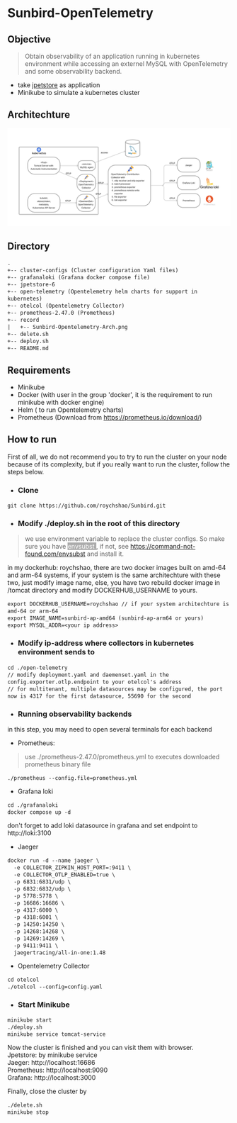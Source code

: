 # Sunbird-OpenTelemetry

## Objective
> Obtain observability of an application running in kubernetes environment while accessing an externel MySQL with OpenTelemetry and some observability backend.

- take <a href="https://github.com/mybatis/jpetstore-6">jpetstore</a> as application
- Minikube to simulate a kubernetes cluster

## Architechture
![architechture](./record/Sunbird-Opentelemetry-Arch.png)

## Directory
```
.
+-- cluster-configs (Cluster configuration Yaml files) 
+-- grafanaloki (Grafana docker compose file)
+-- jpetstore-6
+-- open-telemetry (Opentelemetry helm charts for support in kubernetes)
+-- otelcol (Opentelemetry Collector)
+-- prometheus-2.47.0 (Prometheus)
+-- record
|   +-- Sunbird-Opentelemetry-Arch.png
+-- delete.sh
+-- deploy.sh
+-- README.md
```

## Requirements
- Minikube
- Docker (with user in the group 'docker', it is the requirement to run minikube with docker engine)
- Helm ( to run Opentelemetry charts)
- Prometheus (Download from https://prometheus.io/download/)

## How to run

First of all, we do not recommend you to try to run the cluster on your node because of its complexity, but if you really want to run the cluster, follow the steps below.
- ### Clone
```
git clone https://github.com/roychshao/Sunbird.git
```


- ### Modify ./deploy.sh in the root of this directory
> we use environment variable to replace the cluster configs. So make sure you have <font style="background: #ADADAD; color: #FFFFFF"> envsubst </font>, if not, see <a>https://command-not-found.com/envsubst</a> and install it.

in my dockerhub: roychshao, there are two docker images built on amd-64 and arm-64 systems, if your system is the same architechture with these two, just modify image name, else, you have two rebuild docker image in /tomcat directory and modify DOCKERHUB_USERNAME to yours.
```
export DOCKERHUB_USERNAME=roychshao // if your system architechture is amd-64 or arm-64
export IMAGE_NAME=sunbird-ap-amd64 (sunbird-ap-arm64 or yours)
export MYSQL_ADDR=<your ip address>
```

- ### Modify ip-address where collectors in kubernetes environment sends to
```
cd ./open-telemetry
// modify deployment.yaml and daemenset.yaml in the config.exporter.otlp.endpoint to your otelcol's address
// for multitenant, multiple datasources may be configured, the port now is 4317 for the first datasource, 55690 for the second
```

- ### Running observability backends
in this step, you may need to open several terminals for each backend

- Prometheus:  
> use ./prometheus-2.47.0/prometheus.yml to executes downloaded prometheus binary file
```
./prometheus --config.file=prometheus.yml
```

- Grafana loki
```
cd ./grafanaloki
docker compose up -d
```
don't forget to add loki datasource in grafana and set endpoint to http://loki:3100

- Jaeger
```
docker run -d --name jaeger \
  -e COLLECTOR_ZIPKIN_HOST_PORT=:9411 \
  -e COLLECTOR_OTLP_ENABLED=true \
  -p 6831:6831/udp \
  -p 6832:6832/udp \
  -p 5778:5778 \
  -p 16686:16686 \
  -p 4317:6000 \
  -p 4318:6001 \
  -p 14250:14250 \
  -p 14268:14268 \
  -p 14269:14269 \
  -p 9411:9411 \
  jaegertracing/all-in-one:1.48
```

- Opentelemetry Collector
```
cd otelcol
./otelcol --config=config.yaml
```

- ### Start Minikube
```
minikube start
./deploy.sh
minikube service tomcat-service
```

Now the cluster is finished and you can visit them with browser.  
Jpetstore: by minikube service  
Jaeger: http://localhost:16686  
Prometheus: http://localhost:9090  
Grafana: http://localhost:3000  

Finally, close the cluster by
```
./delete.sh
minikube stop
```
